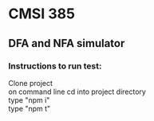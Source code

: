 # CMSI 385

## DFA and NFA simulator <br />

### Instructions to run test: <br />

Clone project <br />
on command line cd into project directory <br />
type "npm i" <br />
type "npm t" <br />
